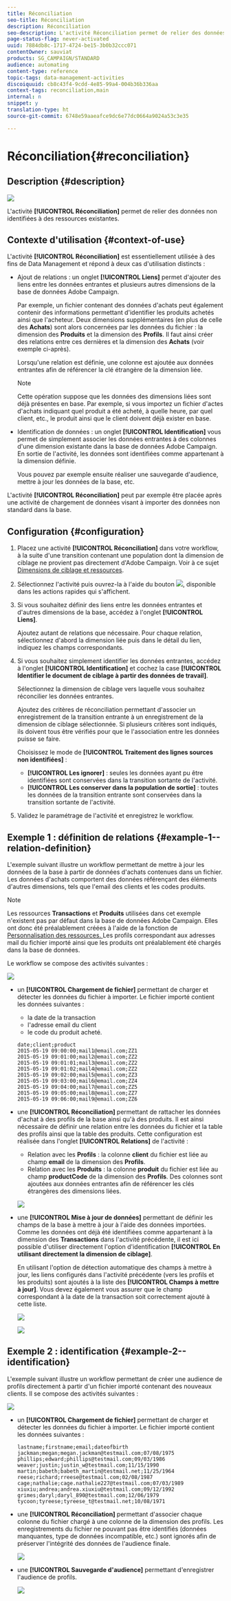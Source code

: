 ```yaml
---
title: Réconciliation
seo-title: Réconciliation
description: Réconciliation
seo-description: L'activité Réconciliation permet de relier des données non identifiées à des ressources existantes.
page-status-flag: never-activated
uuid: 7884db8c-1717-4724-be15-3b0b32ccc071
contentOwner: sauviat
products: SG_CAMPAIGN/STANDARD
audience: automating
content-type: reference
topic-tags: data-management-activities
discoiquuid: cb8c43f4-9cdd-4e85-99a4-004b36b336aa
context-tags: reconciliation,main
internal: n
snippet: y
translation-type: ht
source-git-commit: 6748e59aaeafce9dc6e77dc0664a9024a53c3e35

---
```



# Réconciliation{#reconciliation}

## Description {#description}

![](assets/reconciliation.png)

L'activité **[!UICONTROL Réconciliation]** permet de relier des données non identifiées à des ressources existantes.

## Contexte d'utilisation {#context-of-use}

L'activité **[!UICONTROL Réconciliation]** est essentiellement utilisée à des fins de Data Management et répond à deux cas d'utilisation distincts :

* Ajout de relations : un onglet **[!UICONTROL Liens]** permet d'ajouter des liens entre les données entrantes et plusieurs autres dimensions de la base de données Adobe Campaign.

   Par exemple, un fichier contenant des données d'achats peut également contenir des informations permettant d'identifier les produits achetés ainsi que l'acheteur. Deux dimensions supplémentaires (en plus de celle des **Achats**) sont alors concernées par les données du fichier : la dimension des **Produits** et la dimension des **Profils**. Il faut ainsi créer des relations entre ces dernières et la dimension des **Achats** (voir exemple ci-après).

   Lorsqu'une relation est définie, une colonne est ajoutée aux données entrantes afin de référencer la clé étrangère de la dimension liée.

   >[!NOTE]
   >
   >Cette opération suppose que les données des dimensions liées sont déjà présentes en base. Par exemple, si vous importez un fichier d'actes d'achats indiquant quel produit a été acheté, à quelle heure, par quel client, etc., le produit ainsi que le client doivent déjà exister en base.

* Identification de données : un onglet **[!UICONTROL Identification]** vous permet de simplement associer les données entrantes à des colonnes d'une dimension existante dans la base de données Adobe Campaign. En sortie de l'activité, les données sont identifiées comme appartenant à la dimension définie.

   Vous pouvez par exemple ensuite réaliser une sauvegarde d'audience, mettre à jour les données de la base, etc.

L'activité **[!UICONTROL Réconciliation]** peut par exemple être placée après une activité de chargement de données visant à importer des données non standard dans la base.

## Configuration {#configuration}

1. Placez une activité **[!UICONTROL Réconciliation]** dans votre workflow, à la suite d'une transition contenant une population dont la dimension de ciblage ne provient pas directement d'Adobe Campaign. Voir à ce sujet [Dimensions de ciblage et ressources](../../automating/using/query.md#targeting-dimensions-and-resources).
1. Sélectionnez l'activité puis ouvrez-la à l'aide du bouton ![](assets/edit_darkgrey-24px.png), disponible dans les actions rapides qui s'affichent.
1. Si vous souhaitez définir des liens entre les données entrantes et d'autres dimensions de la base, accédez à l'onglet **[!UICONTROL Liens]**.

   Ajoutez autant de relations que nécessaire. Pour chaque relation, sélectionnez d'abord la dimension liée puis dans le détail du lien, indiquez les champs correspondants.

1. Si vous souhaitez simplement identifier les données entrantes, accédez à l'onglet **[!UICONTROL Identification]** et cochez la case **[!UICONTROL Identifier le document de ciblage à partir des données de travail]**.

   Sélectionnez la dimension de ciblage vers laquelle vous souhaitez réconcilier les données entrantes.

   Ajoutez des critères de réconciliation permettant d'associer un enregistrement de la transition entrante à un enregistrement de la dimension de ciblage sélectionnée. Si plusieurs critères sont indiqués, ils doivent tous être vérifiés pour que le l'association entre les données puisse se faire.

   Choisissez le mode de **[!UICONTROL Traitement des lignes sources non identifiées]** :

   * **[!UICONTROL Les ignorer]** : seules les données ayant pu être identifiées sont conservées dans la transition sortante de l'activité.
   * **[!UICONTROL Les conserver dans la population de sortie]** : toutes les données de la transition entrante sont conservées dans la transition sortante de l'activité.

1. Validez le paramétrage de l'activité et enregistrez le workflow.

## Exemple 1 : définition de relations   {#example-1--relation-definition}

L'exemple suivant illustre un workflow permettant de mettre à jour les données de la base à partir de données d'achats contenues dans un fichier. Les données d'achats comportent des données référençant des éléments d'autres dimensions, tels que l'email des clients et les codes produits.

>[!NOTE]
>
>Les ressources **Transactions** et **Produits** utilisées dans cet exemple n'existent pas par défaut dans la base de données Adobe Campaign. Elles ont donc été préalablement créées à l'aide de la fonction de [Personnalisation des ressources. ](../../developing/using/data-model-concepts.md) Les profils correspondant aux adresses mail du fichier importé ainsi que les produits ont préalablement été chargés dans la base de données.

Le workflow se compose des activités suivantes :

![](assets/reconciliation_example1.png)

* un **[!UICONTROL Chargement de fichier]** permettant de charger et détecter les données du fichier à importer. Le fichier importé contient les données suivantes :

   * la date de la transaction
   * l'adresse email du client
   * le code du produit acheté.
   
   ```
   date;client;product
   2015-05-19 09:00:00;mail1@email.com;ZZ1
   2015-05-19 09:01:00;mail2@email.com;ZZ2
   2015-05-19 09:01:01;mail3@email.com;ZZ2
   2015-05-19 09:01:02;mail4@email.com;ZZ2
   2015-05-19 09:02:00;mail5@email.com;ZZ3
   2015-05-19 09:03:00;mail6@email.com;ZZ4
   2015-05-19 09:04:00;mail7@email.com;ZZ5
   2015-05-19 09:05:00;mail8@email.com;ZZ7
   2015-05-19 09:06:00;mail9@email.com;ZZ6
   ```

* une **[!UICONTROL Réconciliation]** permettant de rattacher les données d'achat à des profils de la base ainsi qu'à des produits. Il est ainsi nécessaire de définir une relation entre les données du fichier et la table des profils ainsi que la table des produits. Cette configuration est réalisée dans l'onglet **[!UICONTROL Relations]** de l'activité :

   * Relation avec les **Profils** : la colonne **client** du fichier est liée au champ **email** de la dimension des **Profils**.
   * Relation avec les **Produits** : la colonne **produit** du fichier est liée au champ **productCode** de la dimension des **Profils**.
   Des colonnes sont ajoutées aux données entrantes afin de référencer les clés étrangères des dimensions liées.

   ![](assets/reconciliation_example3.png)

* une **[!UICONTROL Mise à jour de données]** permettant de définir les champs de la base à mettre à jour à l'aide des données importées. Comme les données ont déjà été identifiées comme appartenant à la dimension des **Transactions** dans l'activité précédente, il est ici possible d'utiliser directement l'option d'identification **[!UICONTROL En utilisant directement la dimension de ciblage]**.

   En utilisant l'option de détection automatique des champs à mettre à jour, les liens configurés dans l'activité précédente (vers les profils et les produits) sont ajoutés à la liste des **[!UICONTROL Champs à mettre à jour]**. Vous devez également vous assurer que le champ correspondant à la date de la transaction soit correctement ajouté à cette liste.

   ![](assets/reconciliation_example5.png)

   ![](assets/reconciliation_example4.png)

## Exemple 2 : identification   {#example-2--identification}

L'exemple suivant illustre un workflow permettant de créer une audience de profils directement à partir d'un fichier importé contenant des nouveaux clients. Il se compose des activités suivantes :

![](assets/identification_example2.png)

* un **[!UICONTROL Chargement de fichier]** permettant de charger et détecter les données du fichier à importer. Le fichier importé contient les données suivantes :

   ```
   lastname;firstname;email;dateofbirth
   jackman;megan;megan.jackman@testmail.com;07/08/1975
   phillips;edward;phillips@testmail.com;09/03/1986
   weaver;justin;justin_w@testmail.com;11/15/1990
   martin;babeth;babeth_martin@testmail.net;11/25/1964
   reese;richard;rreese@testmail.com;02/08/1987
   cage;nathalie;cage.nathalie227@testmail.com;07/03/1989
   xiuxiu;andrea;andrea.xiuxiu@testmail.com;09/12/1992
   grimes;daryl;daryl_890@testmail.com;12/06/1979
   tycoon;tyreese;tyreese_t@testmail.net;10/08/1971
   ```

* une **[!UICONTROL Réconciliation]** permettant d'associer chaque colonne du fichier chargé à une colonne de la dimension des profils. Les enregistrements du fichier ne pouvant pas être identifiés (données manquantes, type de données incompatible, etc.) sont ignorés afin de préserver l'intégrité des données de l'audience finale.

   ![](assets/identification_example1.png)

* une **[!UICONTROL Sauvegarde d'audience]** permettant d'enregistrer l'audience de profils.

   ![](assets/identification_example3.png)

